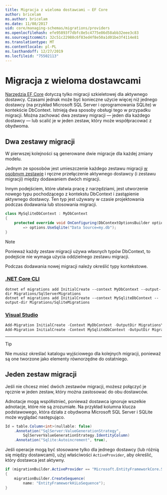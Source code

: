 ```yaml
---
title: Migracja z wieloma dostawcami — EF Core
author: bricelam
ms.author: bricelam
ms.date: 11/08/2017
uid: core/managing-schemas/migrations/providers
ms.openlocfilehash: efe95893f7dbfc8e5c4775e86d58abb32eee3c83
ms.sourcegitcommit: 32c51c22988c6f83ed4f8e50a1d01be3f4114e81
ms.translationtype: MT
ms.contentlocale: pl-PL
ms.lasthandoff: 12/27/2019
ms.locfileid: "75502113"
---
```

# <a name="migrations-with-multiple-providers"></a>Migracja z wieloma dostawcami

[Narzędzia EF Core][1] dotyczą tylko migracji szkieletowej dla aktywnego dostawcy. Czasami jednak może być konieczne użycie więcej niż jednego dostawcy (na przykład Microsoft SQL Server i oprogramowania SQLite) w kontekście DbContext. Istnieją dwa sposoby obsługi tego w przypadku migracji. Można zachować dwa zestawy migracji — jeden dla każdego dostawcy — lub scalić je w jeden zestaw, który może współpracować z obydwoma.

## <a name="two-migration-sets"></a>Dwa zestawy migracji

W pierwszej kolejności są generowane dwie migracje dla każdej zmiany modelu.

Jednym ze sposobów jest umieszczenie każdego zestawu migracji [w osobnym zestawie][2] i ręczne przełączenie aktywnego dostawcy (i zestawu migracji) między dodawaniem dwóch migracji.

Innym podejściem, które ułatwia pracę z narzędziami, jest utworzenie nowego typu pochodzącego z kontekstu DbContext i zastąpienie aktywnego dostawcy. Ten typ jest używany w czasie projektowania podczas dodawania lub stosowania migracji.

``` csharp
class MySqliteDbContext : MyDbContext
{
    protected override void OnConfiguring(DbContextOptionsBuilder options)
        => options.UseSqlite("Data Source=my.db");
}
```

> [!NOTE]
> Ponieważ każdy zestaw migracji używa własnych typów DbContext, to podejście nie wymaga użycia oddzielnego zestawu migracji.

Podczas dodawania nowej migracji należy określić typy kontekstowe.

### <a name="net-core-clitabdotnet-core-cli"></a>[.NET Core CLI](#tab/dotnet-core-cli)

```dotnetcli
dotnet ef migrations add InitialCreate --context MyDbContext --output-dir Migrations/SqlServerMigrations
dotnet ef migrations add InitialCreate --context MySqliteDbContext --output-dir Migrations/SqliteMigrations
```

### <a name="visual-studiotabvs"></a>[Visual Studio](#tab/vs)

``` powershell
Add-Migration InitialCreate -Context MyDbContext -OutputDir Migrations\SqlServerMigrations
Add-Migration InitialCreate -Context MySqliteDbContext -OutputDir Migrations\SqliteMigrations
```

***

> [!TIP]
> Nie musisz określać katalogu wyjściowego dla kolejnych migracji, ponieważ są one tworzone jako elementy równorzędne do ostatniego.

## <a name="one-migration-set"></a>Jeden zestaw migracji

Jeśli nie chcesz mieć dwóch zestawów migracji, możesz połączyć je ręcznie w jeden zestaw, który można zastosować do obu dostawców.

Adnotacje mogą współistnieć, ponieważ dostawca ignoruje wszelkie adnotacje, które nie są zrozumiałe. Na przykład kolumna klucza podstawowego, która działa z obydwoma Microsoft SQL Server i SQLite może wyglądać następująco.

``` csharp
Id = table.Column<int>(nullable: false)
    .Annotation("SqlServer:ValueGenerationStrategy",
        SqlServerValueGenerationStrategy.IdentityColumn)
    .Annotation("Sqlite:Autoincrement", true),
```

Jeśli operacje mogą być stosowane tylko dla jednego dostawcy (lub różnią się między dostawcami), użyj właściwości `ActiveProvider`, aby określić, który dostawca jest aktywny.

``` csharp
if (migrationBuilder.ActiveProvider == "Microsoft.EntityFrameworkCore.SqlServer")
{
    migrationBuilder.CreateSequence(
        name: "EntityFrameworkHiLoSequence");
}
```

  [1]: ../../miscellaneous/cli/index.md
  [2]: projects.md
